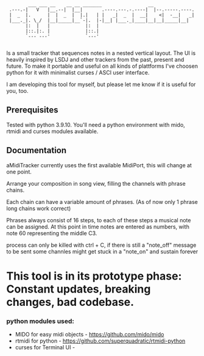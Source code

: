 ```

        ___ ___ __    __ __ _______                 __               
 .---.-|   V   |__.--|  |__|       .----.---.-.----|  |--.-----.----.
 |  _  |.      |  |  _  |  |.|   | |   _|  _  |  __|    <|  -__|   _|
 |___._|. \_/  |__|_____|__`-|.  |-|__| |___._|____|__|__|_____|__|  
       |:  |   |             |:  |                                   
       |::.|:. |             |::.|                                   
       `--- ---'             `---'                                   
                                                                     
```                                 


Is a small tracker that sequences notes in a nested vertical layout. The UI is heavily inspired by LSDJ and other trackers from the past, present and future. To make it portable and useful on all kinds of plattforms I've choosen python for it with minimalist curses / ASCI user interface.

I am developing this tool for myself, but please let me know if it is useful for you, too. 

## Prerequisites

Tested with python 3.9.10. You'll need a python environment with mido, rtmidi and curses modules available.

## Documentation

aMidiTracker currently uses the first available MidiPort, this will change at one point.

Arrange your composition in song view, filling the channels with phrase chains.

Each chain can have a variable amount of phrases. (As of now only 1 phrase long chains work correct)

Phrases always consist of 16 steps, to each of these steps a musical note can be assigned. At this point in time notes are entered as numbers, with note 60 representing the middle C3.

process can only be killed with ctrl + C, if there is still a "note_off" message to be sent some channles might get stuck in a "note_on" and sustain forever

# This tool is in its prototype phase: Constant updates, breaking changes, bad codebase.

### python modules used:
- MIDO for easy midi objects - https://github.com/mido/mido
- rtmidi for python - https://github.com/superquadratic/rtmidi-python
- curses for Terminal UI - 
